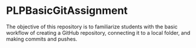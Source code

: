 # PLPBasicGitAssignment
The objective of this repository is to familiarize students with the basic workflow of creating a GitHub repository, connecting it to a local folder, and making commits and pushes.
